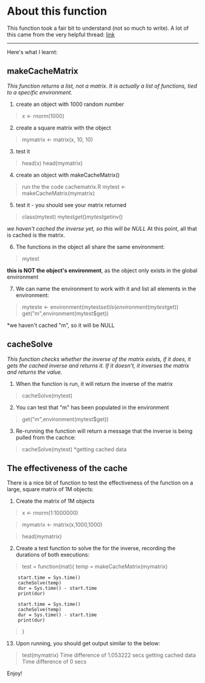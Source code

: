 # About this function

This function took a fair bit to understand (not so much to write).  A lot of this came from the very helpful thread: [link](https://class.coursera.org/rprog-015/forum/thread?thread_id=767)

***
Here's what I learnt:

## makeCacheMatrix

*This function returns a list, not a matrix.  It is actually a list of functions, tied to a specific environment.*

1. create an object with 1000 random number
> x <- rnorm(1000)

2. create a square matrix with the object
> mymatrix <- matrix(x, 10, 10)

3. test it
> head(x)
> head(mymatrix)

4. create an object with makeCacheMatrix()
> run the the code cachematrix.R
> mytest <- makeCacheMatrix(mymatrix)

5. test it - you should see your matrix returned
> class(mytest)
> mytest$get()
> mytest$getinv() 

*we haven't cached the inverse yet, so this will be NULL*  At this point, all that is cached is the matrix.

6. The functions in the object all share the same environment:
> mytest

**this is NOT the object's environment**, as the object only exists in the global environment

7. We can name the environment to work with it and list all elements in the environment:
> myteste <- environment(mytest$set)
> ls(environment(mytest$get))
> get("m",environment(mytest$get)) 

*we haven't cached "m", so it will be NULL

## cacheSolve

*This function checks whether the inverse of the matrix exists, if it does, it gets the cached inverse and returns it.  If it doesn't, it inverses the matrix and returns the value.*

1. When the function is run, it will return the inverse of the matrix
> cacheSolve(mytest)

2. You can test that "m" has been populated in the environment
> get("m",environment(mytest$get))

3. Re-running the function will return a message that the inverse is being pulled from the cachce:
> cacheSolve(mytest) *getting cached data

## The effectiveness of the cache

There is a nice bit of function to test the effectiveness of the function on a large, square matrix of 1M objects:

1. Create the matrix of 1M objects
> x <- rnorm(1:1000000)

> mymatrix <- matrix(x,1000,1000)

> head(mymatrix)

2. Create a test function to solve the for the inverse, recording the durations of both executions:

> test = function(mat){
        temp = makeCacheMatrix(mymatrix)
        
        start.time = Sys.time()
        cacheSolve(temp)
        dur = Sys.time() - start.time
        print(dur)
        
        start.time = Sys.time()
        cacheSolve(temp)
        dur = Sys.time() - start.time
        print(dur)
        
> }

13. Upon running, you should get output similar to the below:

> test(mymatrix)
Time difference of 1.053222 secs
getting cached data
Time difference of 0 secs

Enjoy!